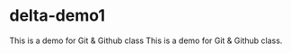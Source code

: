 # delta-demo1
This is a demo for Git &amp; Github class 
This is a demo for Git &amp; Github class.
